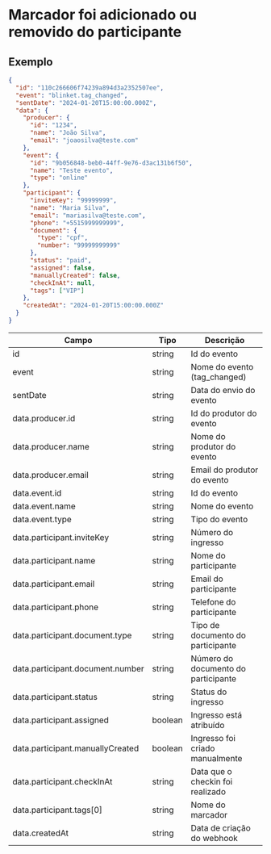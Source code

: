# Marcador foi adicionado ou removido do participante

## Exemplo

```json
{
  "id": "110c266606f74239a894d3a2352507ee",
  "event": "blinket.tag_changed",
  "sentDate": "2024-01-20T15:00:00.000Z",
  "data": {
    "producer": {
      "id": "1234",
      "name": "João Silva",
      "email": "joaosilva@teste.com"
    },
    "event": {
      "id": "9b056848-beb0-44ff-9e76-d3ac131b6f50",
      "name": "Teste evento",
      "type": "online"
    },
    "participant": {
      "inviteKey": "99999999",
      "name": "Maria Silva",
      "email": "mariasilva@teste.com",
      "phone": "+5515999999999",
      "document": {
        "type": "cpf",
        "number": "99999999999"
      },
      "status": "paid",
      "assigned": false,
      "manuallyCreated": false,
      "checkInAt": null,
      "tags": ["VIP"]
    },
    "createdAt": "2024-01-20T15:00:00.000Z"
  }
}
```

| Campo                            | Tipo    | Descrição                           |
| -------------------------------- | ------- | ----------------------------------- |
| id                               | string  | Id do evento                        |
| event                            | string  | Nome do evento (tag_changed)        |
| sentDate                         | string  | Data do envio do evento             |
| data.producer.id                 | string  | Id do produtor do evento            |
| data.producer.name               | string  | Nome do produtor do evento          |
| data.producer.email              | string  | Email do produtor do evento         |
| data.event.id                    | string  | Id do evento                        |
| data.event.name                  | string  | Nome do evento                      |
| data.event.type                  | string  | Tipo do evento                      |
| data.participant.inviteKey       | string  | Número do ingresso                  |
| data.participant.name            | string  | Nome do participante                |
| data.participant.email           | string  | Email do participante               |
| data.participant.phone           | string  | Telefone do participante            |
| data.participant.document.type   | string  | Tipo de documento do participante   |
| data.participant.document.number | string  | Número do documento do participante |
| data.participant.status          | string  | Status do ingresso                  |
| data.participant.assigned        | boolean | Ingresso está atribuído             |
| data.participant.manuallyCreated | boolean | Ingresso foi criado manualmente     |
| data.participant.checkInAt       | string  | Data que o checkin foi realizado    |
| data.participant.tags[0]         | string  | Nome do marcador                    |
| data.createdAt                   | string  | Data de criação do webhook          |
